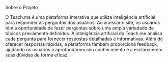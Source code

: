 Sobre o Projeto

O Teach.me é uma plataforma interativa que utiliza inteligência artificial para responder às perguntas dos usuários. 
Ao acessar o site, os usuários têm a oportunidade de fazer perguntas sobre uma ampla variedade de tópicos previamente definidos. 
A inteligência artificial do Teach.me analisa cada pergunta para fornecer respostas detalhadas e informativas. Além de oferecer respostas rápidas, a plataforma também 
proporciona feedback, ajudando os usuários a aprofundarem seu conhecimento e a esclarecerem suas dúvidas de forma eficaz. 

